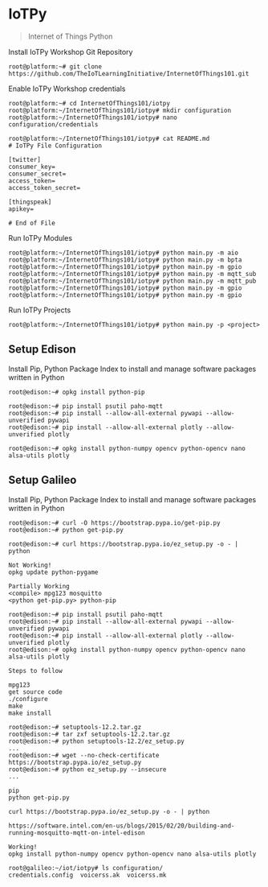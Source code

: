 IoTPy
==

> Internet of Things Python

Install IoTPy Workshop Git Repository

    root@platform:~# git clone https://github.com/TheIoTLearningInitiative/InternetOfThings101.git
    
Enable IoTPy Workshop credentials

    root@platform:~# cd InternetOfThings101/iotpy
    root@platform:~/InternetOfThings101/iotpy# mkdir configuration
    root@platform:~/InternetOfThings101/iotpy# nano configuration/credentials
    
    root@platform:~/InternetOfThings101/iotpy# cat README.md                          
    # IoTPy File Configuration
    
    [twitter]
    consumer_key=
    consumer_secret=
    access_token=
    access_token_secret=
    
    [thingspeak]
    apikey=
    
    # End of File

Run IoTPy Modules

    root@platform:~/InternetOfThings101/iotpy# python main.py -m aio
    root@platform:~/InternetOfThings101/iotpy# python main.py -m bpta
    root@platform:~/InternetOfThings101/iotpy# python main.py -m gpio    
    root@platform:~/InternetOfThings101/iotpy# python main.py -m mqtt_sub
    root@platform:~/InternetOfThings101/iotpy# python main.py -m mqtt_pub
    root@platform:~/InternetOfThings101/iotpy# python main.py -m gpio
    root@platform:~/InternetOfThings101/iotpy# python main.py -m gpio    
Run IoTPy Projects

    root@platform:~/InternetOfThings101/iotpy# python main.py -p <project>

## Setup Edison

Install Pip, Python Package Index to install and manage software packages written in Python

    root@edison:~# opkg install python-pip
    
    root@edison:~# pip install psutil paho-mqtt
    root@edison:~# pip install --allow-all-external pywapi --allow-unverified pywapi
    root@edison:~# pip install --allow-all-external plotly --allow-unverified plotly
    
    root@edison:~# opkg install python-numpy opencv python-opencv nano alsa-utils plotly

## Setup Galileo

Install Pip, Python Package Index to install and manage software packages written in Python

    root@edison:~# curl -O https://bootstrap.pypa.io/get-pip.py
    root@edison:~# python get-pip.py
    
    root@edison:~# curl https://bootstrap.pypa.io/ez_setup.py -o - | python
    
    Not Working!
    opkg update python-pygame
    
    Partially Working
    <compile> mpg123 mosquitto
    <python get-pip.py> python-pip
    
    root@edison:~# pip install psutil paho-mqtt
    root@edison:~# pip install --allow-all-external pywapi --allow-unverified pywapi
    root@edison:~# pip install --allow-all-external plotly --allow-unverified plotly
    root@edison:~# opkg install python-numpy opencv python-opencv nano alsa-utils plotly

    Steps to follow

    mpg123
    get source code
    ./configure
    make
    make install
    
    root@edison:~# setuptools-12.2.tar.gz
    root@edison:~# tar zxf setuptools-12.2.tar.gz
    root@edison:~# python setuptools-12.2/ez_setup.py
    ...
    root@edison:~# wget --no-check-certificate https://bootstrap.pypa.io/ez_setup.py
    root@edison:~# python ez_setup.py --insecure
    ...

    pip
    python get-pip.py
    
    curl https://bootstrap.pypa.io/ez_setup.py -o - | python
    
    https://software.intel.com/en-us/blogs/2015/02/20/building-and-running-mosquitto-mqtt-on-intel-edison
    
    Working!
    opkg install python-numpy opencv python-opencv nano alsa-utils plotly

    root@galileo:~/iot/iotpy# ls configuration/
    credentials.config  voicerss.ak  voicerss.mk
